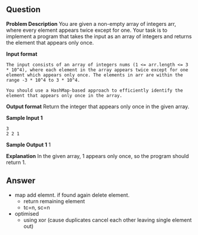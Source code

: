 ## Question

**Problem Description**
You are given a non-empty array of integers arr, where every element appears twice except for one. Your task is to implement a program that takes the input as an array of integers and returns the element that appears only once.

**Input format**

```
The input consists of an array of integers nums (1 <= arr.length <= 3 * 10^4), where each element in the array appears twice except for one element which appears only once. The elements in arr are within the range -3 * 10^4 to 3 * 10^4.

You should use a HashMap-based approach to efficiently identify the element that appears only once in the array.
```

**Output format**
Return the integer that appears only once in the given array.

**Sample Input 1**

```
3
2 2 1
```

**Sample Output 1**
1

**Explanation**
In the given array, 1 appears only once, so the program should return 1.

## Answer

- map add elemnt. if found again delete element.
    - return remaining element
    - tc=n, sc=n
- optimised
    - using xor (cause duplicates cancel each other leaving single element out)